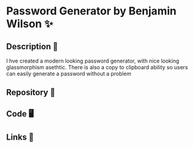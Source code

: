 # Password Generator by Benjamin Wilson ✨

## Description 🤙

I hve created a modern looking password generator, with nice looking glassmorphism asethtic. There is also a copy to clipboard ability so users can easily generate a password without a problem

## Repository 📁

## Code 🖥️

## Links 🔗